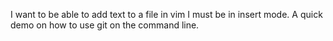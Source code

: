 I want to be able to add text to a file in vim I must be in insert mode.
A quick demo on how to use git on the command line.
